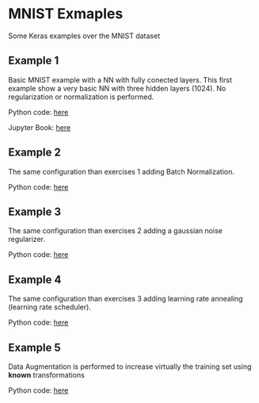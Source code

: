 # MNIST Exmaples

Some Keras examples over the MNIST dataset

## Example 1

Basic MNIST example with a NN with fully conected layers. This first example show a very basic NN with three hidden layers (1024). No regularization or normalization is performed. 

Python code: [here](1_mlp_basic.py)

Jupyter Book: [here](1_mlp_basic.ipynb)

## Example 2

The same configuration than exercises 1 adding Batch Normalization.

Python code: [here](2_mlp_batchnorm.py)

## Example 3

The same configuration than exercises 2 adding a gaussian noise regularizer.

Python code: [here](3_mlp_BN_GN.py)

## Example 4

The same configuration than exercises 3 adding learning rate annealing (learning rate scheduler).

Python code: [here](4_mlp_BN_GN_LRA.py)

## Example 5

Data Augmentation is performed to increase virtually the training set using **known** transformations

Python code: [here](5_mlp_BN_GN_LRA.py)


